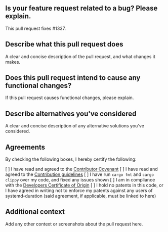 ## Is your feature request related to a bug? Please explain.
This pull request fixes #1337.

## Describe what this pull request does
A clear and concise description of the pull request, and what changes it makes.

## Does this pull request intend to cause any functional changes?
If this pull request causes functional changes, please explain.

## Describe alternatives you've considered
A clear and concise description of any alternative solutions you've considered.

## Agreements
By checking the following boxes, I hereby certify the following:

[ ] I have read and agreed to the [Contributor Covenant](/CODE_OF_CONDUCT.md)
[ ] I have read and agreed to the [Contribution guidelines](/CONTRIBUTING.md)
[ ] I have run `cargo fmt` and `cargo clippy` over my code, and fixed any issues shown
[ ] I am in compliance with the [Developers Certificate of Origin](/DCO.txt)
[ ] I hold no patents in this code, or I have agreed in writing not to enforce my patents against any users of systemd-duration (said agreement, if applicable, must be linked to here)

## Additional context
Add any other context or screenshots about the pull request here.

<!-- Addenum: Make sure to add appropriate labels to the pull request. This helps us triage the request. --!>
